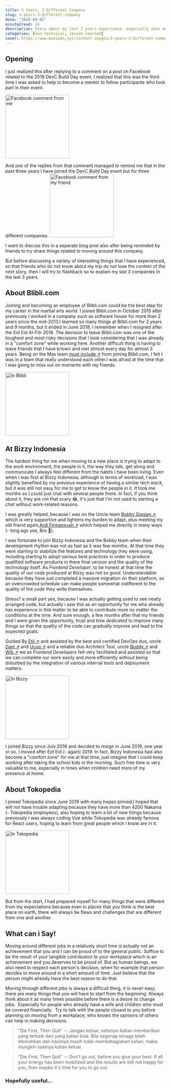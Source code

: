 ```yaml
---
title: 3 Years, 3 Different Company
slug: 3-years-3-different-company
date: "2019-09-02"
minute2read: 15
description: Story about my last 3 years experience, especially when moving from one to another company
categories: [non-technical, lesson-learned]
cover: https://www.mazipan.xyz/content-images/3-years-3-different-company/lion-nTfGYGPURFA.jpg
---
```


## Opening


I just realized this after replying to a comment on a post on Facebook related to the 2019 DevC Build Day event, I realized that this was the third time I was asked to help to become a mentor to fellow participants who took part in their event.

<img v-lazyload src="/images/placeholder-1x1.png" data-src="/content-images/3-years-3-different-company/fb-comment-1.png" alt="Facebook comment from me" height="200px" width="200px">

And one of the replies from that comment managed to remind me that in the past three years I have joined the DevC Build Day event but for three different companies.
<img v-lazyload src="/images/placeholder-1x1.png" data-src="/content-images/3-years-3-different-company/fb-comment-2.png" alt="Facebook comment from my friend" height="200px" width="200px">

I want to discuss this in a separate blog post also after being reminded by friends to try share things related to moving around this company.

But before discussing a variety of interesting things that I have experienced, so that friends who do not know about my trip do not lose the context of the next story, then I will try to flashback so to explain my last 3 companies in the last 3 years.
## About Blibli.com

Joining and becoming an employee of Blibli.com could be the best step for my career in the martial arts world.
I joined Blibli.com in October 2015 after previously I worked in a company such as software house for more than 2 years since the mid-2013.I learned so many things at Blibli.com for 2 years and 9 months, but it ended in June 2018, I remember when I resigned after the Eid Eid Al-Fitr 2018.
The decision to leave Blibli.com was one of the toughest and most risky decisions that I took considering that I was already in a "comfort zone" while working here. Another difficult thing is having to leave friends that I have known and met almost every day for almost 3 years.
Being on the Mas team [must include ↗️](https://www.linkedin.com/in/ifnubima/?source=mazipan) from joining Blibli.com, I felt I was in a team that really understood each other.I was afraid at the time that I was going to miss out on moments with my friends.

<img v-lazyload src="/images/placeholder-1x1.png" data-src="/content-images/3-years-3-different-company/in-blibli.jpg" alt="In Blibli" height="200px" width="200px">

## At Bizzy Indonesia

The hardest thing for me when moving to a new place is trying to adapt to the work environment, the people in it, the way they talk, get along and communicate I always feel different from the habits I have been living. Even when I was first at Bizzy Indonesia, although in terms of workload, I was slightly benefited by my previous experience of having a similar tech stack, but it was still not easy for me to get to know the people in it.
It took me months so I could just chat with several people there. In fact, if you think about it, they are not that scary 😂, it's just that I'm not used to starting a chat without work-related reasons.

I was greatly helped, because i was on the Uncle team [Bobby Siagian ↗️](https://www.linkedin.com/in/bobbysiagian/?source=mazipan) which is very supportive and lightens my burden to adapt, plus meeting my old friend again,[Ardi Firmansyah ↗️](https://www.linkedin.com/in/ardi-firmansyah/?source=mazipan) which helped me directly in many ways (- long ago yes, Bro 🙇‍).

I was fortunate to join Bizzy Indonesia and the Bobby team when their development rhythm was not as fast as it was few months. At that time they were starting to stabilize the features and technology they were using, including starting to adopt various best practices in order to produce qualified software products in there final version and the quality of the technology itself. 
As _Frontend Developer_, to be honest at that time the quality of our code produced at Bizzy was not so good. Understandable because they have just completed a massive migration on their platform, so an overcrowded schedule can make people somewhat indifferent to the quality of the code they write themselves.

Stress? a small part yes, because I was actually getting used to see neatly arranged code, but actually i saw this as an opportunity for me who already has experience in this matter to be able to contribute more no matter the conditions at the time.
And sure enough, a few months after that my friends and I were given the opportunity, trust and time _dedicated_ to improve many things so that the quality of the code can gradually improve and lead to the expected goals.

Guided By
 [Etji ↗️](https://www.linkedin.com/in/etjie/) 
and assisted by the best and certified DevOps duo, uncle
[Dani ↗️](https://www.linkedin.com/in/kusuma-asdani/) and
 [Ucup ↗️](https://www.linkedin.com/in/herbiono/) and a reliable duo Architect Test, uncle 
 [Buddy ↗️](https://www.linkedin.com/in/buddy-arifin/) and
 [Wib ↗️](https://www.linkedin.com/in/genta-wibowo/)
we as _Frontend Developers_ felt very facilitated and assisted so that we can complete our work easily and more efficiently without being disturbed by the integration of various internal tools and deployment matters.

<img v-lazyload src="/images/placeholder-1x1.png" data-src="/content-images/3-years-3-different-company/in-bizzy.jpg" alt="In Bizzy" height="200px" width="200px">

I joined Bizzy since July 2018 and decided to resign in June 2019, one year or so. I moved after Eid Eid (- again) 2019. In fact, Bizzy Indonesia had also become a "comfort zone" for me at that time, just imagine that I could keep working after taking the school kids in the morning. Such free time is very valuable to me, especially in times when children need more of my presence at home.

## About Tokopedia

I joined Tokopedia since June 2019 with many hopes pinned,I hoped that will not have trouble adapting because they have more than 4200 Nakama (- Tokopedia employees), also hoping to learn a lot of new things because previously I was always coding Vue while Tokopedia was already famous for React users, hoping to learn from great people which I know are in it.

<img v-lazyload src="/images/placeholder-1x1.png" data-src="/content-images/3-years-3-different-company/in-tokopedia.jpg" alt="In Tokopedia" height="200px" width="200px">

But from the start, I had prepared myself for many things that were different from my expectations because even in places that you think is the best place on earth, there will always be flaws and challenges that are different from one and another.

## What can i Say!

Moving around different jobs in a relatively short time is actually not an achievement that you and I can be proud of to the general public. Suffice to be the result of your tangible contribution to your workplace which is an achievement and you deserves to be proud of. But as human beings, we also need to respect each person's decision, when for example that person decides to move around in a short amount of time. Just believe that the person might already have the best reason to do that.

Moving through different jobs is always a difficult thing, it is never easy, there are many things that you will have to start from the beginning.
 Always think about it as many times possible before there is a desire to change jobs.
 Especially for people who already have a wife and children who must be covered financially.
 Try to talk with the people closest to you before planning on moving from a workplace, who knows the opinions of others can help in making decisions.

> "Die First, Then Quit" -- Jangan keluar, sebelum kalian memberikan yang terbaik dari yang kalian bisa. Bila segenap tenaga telah dikerahkan dan hasilnya masih tidak membahagiakan kalian, maka mungkin saatnya kalian keluar.

> "Die First, Then Quit" -- Don't go out, before you give your best. If all your energy has been mobilized and the results are still not happy for you, then maybe it's time for you to go out.

### Hopefully useful...
